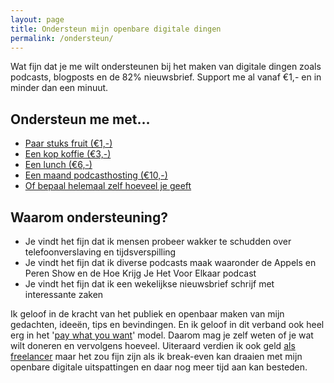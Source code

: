 ```yaml
---
layout: page
title: Ondersteun mijn openbare digitale dingen
permalink: /ondersteun/
---
```


Wat fijn dat je me wilt ondersteunen bij het maken van digitale dingen zoals podcasts, blogposts en de 82% nieuwsbrief. Support me al vanaf €1,- en in minder dan een minuut.

## Ondersteun me met…

- [Paar stuks fruit (€1,-)](https://bunq.me/paywhatyouwant/1)
- [Een kop koffie (€3,-)](https://bunq.me/paywhatyouwant/3)
- [Een lunch (€6,-)](https://bunq.me/paywhatyouwant/6)
- [Een maand podcasthosting (€10,-)](https://bunq.me/paywhatyouwant/10)
- [Of bepaal helemaal zelf hoeveel je geeft](https://bunq.me/paywhatyouwant)

## Waarom ondersteuning?

- Je vindt het fijn dat ik mensen probeer wakker te schudden over telefoonverslaving en tijdsverspilling
- Je vindt het fijn dat ik diverse podcasts maak waaronder de Appels en Peren Show en de Hoe Krijg Je Het Voor Elkaar podcast
- Je vindt het fijn dat ik een wekelijkse nieuwsbrief schrijf met interessante zaken

Ik geloof in de kracht van het publiek en openbaar maken van mijn gedachten, ideeën, tips en bevindingen. En ik geloof in dit verband ook heel erg in het '[pay what you want](https://en.wikipedia.org/wiki/Pay_what_you_want)' model. Daarom mag je zelf weten of je wat wilt doneren en vervolgens hoeveel. Uiteraard verdien ik ook geld [als freelancer](/freelance) maar het zou fijn zijn als ik break-even kan draaien met mijn openbare digitale uitspattingen en daar nog meer tijd aan kan besteden.
